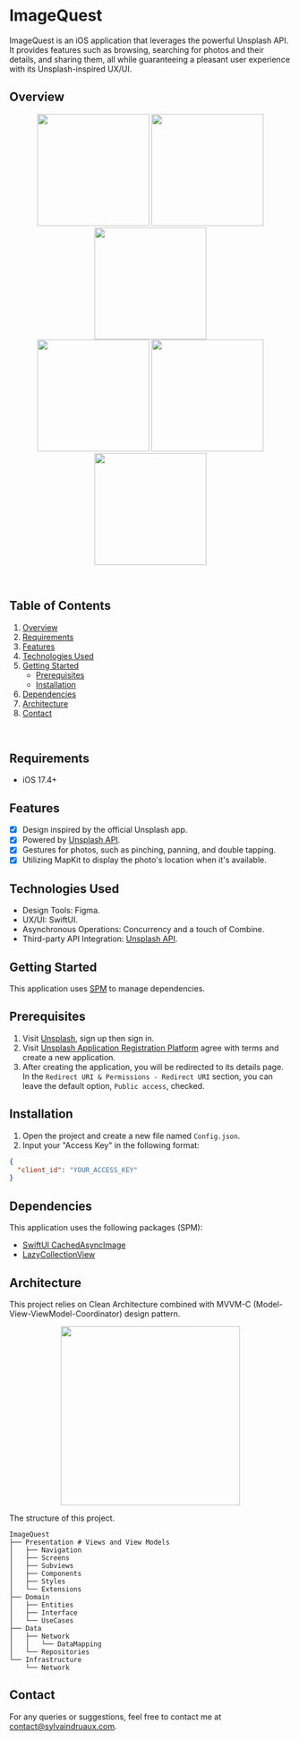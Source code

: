 #  ImageQuest

ImageQuest  is an iOS application that leverages the powerful Unsplash API. It provides features such as browsing, searching for photos and their details, and sharing them, all while guaranteeing a pleasant user experience with its Unsplash-inspired UX/UI.


## Overview

<p align="center">
<img src="doc/screenshot-01.jpeg" width="200px">
<img src="doc/screenshot-02.jpeg" width="200px">
<img src="doc/screenshot-03.jpeg" width="200px">
<br />
<img src="doc/screenshot-04.jpeg" width="200px">
<img src="doc/screenshot-05.jpeg" width="200px">
<img src="doc/screenshot-06.jpeg" width="200px">
</p>

<br/>

## Table of Contents

<ol>
    <li><a href="#overview">Overview</a></li>
    <li><a href="#requirements">Requirements</a></li>
    <li><a href="#features">Features</a></li>
    <li><a href="#technologies-used">Technologies Used</a></li>
    <li>
      <a href="#getting-started">Getting Started</a>
      <ul>
        <li><a href="#prerequisites">Prerequisites</a></li>
        <li><a href="#installation">Installation</a></li>
      </ul>
    </li>
    <li><a href="#dependencies">Dependencies</a></li>
    <li><a href="#architecture">Architecture</a></li>
    <li><a href="#contact">Contact</a></li>
  </ol>

<br/>

## Requirements

* iOS 17.4+

## Features

- [x] Design inspired by the official Unsplash app.
- [x] Powered by [Unsplash API](https://unsplash.com/developers).
- [x] Gestures for photos, such as pinching, panning, and double tapping.
- [x] Utilizing MapKit to display the photo's location when it's available.

## Technologies Used

* Design Tools: Figma.
* UX/UI: SwiftUI.
* Asynchronous Operations: Concurrency and a touch of Combine.
* Third-party API Integration: [Unsplash API](https://unsplash.com/developers).

## Getting Started

This application uses [SPM](https://developer.apple.com/documentation/xcode/adding-package-dependencies-to-your-app) to manage dependencies.

## Prerequisites
1. Visit [Unsplash](https://unsplash.com), sign up then sign in.
2. Visit [Unsplash Application Registration Platform](https://unsplash.com/oauth/applications/new) agree with terms and create a new application.
3. After creating the application, you will be redirected to its details page. In the `Redirect URI & Permissions - Redirect URI` section, you can leave the default option, `Public access`, checked.

## Installation
1. Open the project and create a new file named `Config.json`. 
2. Input your "Access Key" in the following format:
``` json
{
  "client_id": "YOUR_ACCESS_KEY"
}
```

## Dependencies
This application uses the following packages (SPM):
* [SwiftUI CachedAsyncImage](https://github.com/lorenzofiamingo/swiftui-cached-async-image)
* [LazyCollectionView](https://github.com/unsplash/swiftui-lazycollectionview)

## Architecture
This project relies on Clean Architecture combined with MVVM-C (Model-View-ViewModel-Coordinator) design pattern.

<p align="center">
<img src="doc/clean-architecture.png" width="320px">
</p>

The structure of this project.
```
ImageQuest
├── Presentation # Views and View Models
│   ├── Navigation
│   ├── Screens
│   ├── Subviews
│   ├── Components
│   ├── Styles
│   └── Extensions
├── Domain
│   ├── Entities
│   ├── Interface
│   └── UseCases
├── Data
│   ├── Network
│   │   └── DataMapping
│   └── Repositories
└── Infrastructure
    └── Network
```

## Contact
For any queries or suggestions, feel free to contact me at [contact@sylvaindruaux.com](mailto:contact@sylvaindruaux.com).